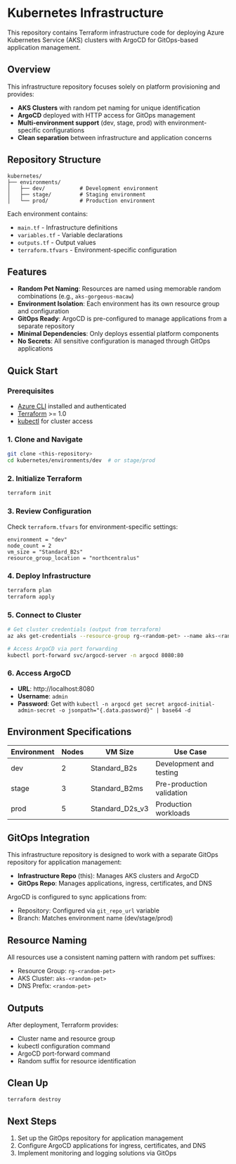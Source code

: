 # Kubernetes Infrastructure

This repository contains Terraform infrastructure code for deploying Azure Kubernetes Service (AKS) clusters with ArgoCD for GitOps-based application management.

## Overview

This infrastructure repository focuses solely on platform provisioning and provides:

- **AKS Clusters** with random pet naming for unique identification
- **ArgoCD** deployed with HTTP access for GitOps management
- **Multi-environment support** (dev, stage, prod) with environment-specific configurations
- **Clean separation** between infrastructure and application concerns

## Repository Structure

```
kubernetes/
├── environments/
│   ├── dev/           # Development environment
│   ├── stage/         # Staging environment
│   └── prod/          # Production environment
```

Each environment contains:
- `main.tf` - Infrastructure definitions
- `variables.tf` - Variable declarations
- `outputs.tf` - Output values
- `terraform.tfvars` - Environment-specific configuration

## Features

- **Random Pet Naming**: Resources are named using memorable random combinations (e.g., `aks-gorgeous-macaw`)
- **Environment Isolation**: Each environment has its own resource group and configuration
- **GitOps Ready**: ArgoCD is pre-configured to manage applications from a separate repository
- **Minimal Dependencies**: Only deploys essential platform components
- **No Secrets**: All sensitive configuration is managed through GitOps applications

## Quick Start

### Prerequisites

- [Azure CLI](https://docs.microsoft.com/en-us/cli/azure/install-azure-cli) installed and authenticated
- [Terraform](https://www.terraform.io/downloads.html) >= 1.0
- [kubectl](https://kubernetes.io/docs/tasks/tools/) for cluster access

### 1. Clone and Navigate

```bash
git clone <this-repository>
cd kubernetes/environments/dev  # or stage/prod
```

### 2. Initialize Terraform

```bash
terraform init
```

### 3. Review Configuration

Check `terraform.tfvars` for environment-specific settings:
```hcl
environment = "dev"
node_count = 2
vm_size = "Standard_B2s"
resource_group_location = "northcentralus"
```

### 4. Deploy Infrastructure

```bash
terraform plan
terraform apply
```

### 5. Connect to Cluster

```bash
# Get cluster credentials (output from terraform)
az aks get-credentials --resource-group rg-<random-pet> --name aks-<random-pet>

# Access ArgoCD via port forwarding
kubectl port-forward svc/argocd-server -n argocd 8080:80
```

### 6. Access ArgoCD

- **URL**: http://localhost:8080
- **Username**: `admin`
- **Password**: Get with `kubectl -n argocd get secret argocd-initial-admin-secret -o jsonpath="{.data.password}" | base64 -d`

## Environment Specifications

| Environment | Nodes | VM Size | Use Case |
|-------------|-------|---------|----------|
| dev | 2 | Standard_B2s | Development and testing |
| stage | 3 | Standard_B2ms | Pre-production validation |
| prod | 5 | Standard_D2s_v3 | Production workloads |

## GitOps Integration

This infrastructure repository is designed to work with a separate GitOps repository for application management:

- **Infrastructure Repo** (this): Manages AKS clusters and ArgoCD
- **GitOps Repo**: Manages applications, ingress, certificates, and DNS

ArgoCD is configured to sync applications from:
- Repository: Configured via `git_repo_url` variable
- Branch: Matches environment name (dev/stage/prod)

## Resource Naming

All resources use a consistent naming pattern with random pet suffixes:
- Resource Group: `rg-<random-pet>`
- AKS Cluster: `aks-<random-pet>`
- DNS Prefix: `<random-pet>`

## Outputs

After deployment, Terraform provides:
- Cluster name and resource group
- kubectl configuration command
- ArgoCD port-forward command
- Random suffix for resource identification

## Clean Up

```bash
terraform destroy
```

## Next Steps

1. Set up the GitOps repository for application management
2. Configure ArgoCD applications for ingress, certificates, and DNS
3. Implement monitoring and logging solutions via GitOps
